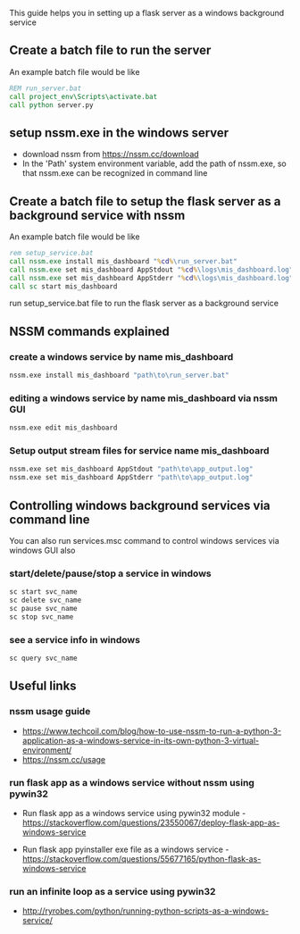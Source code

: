 This guide helps you in setting up a flask server as a windows background service

## Create a batch file to run the server
An example batch file would be like
```bat
REM run_server.bat
call project_env\Scripts\activate.bat
call python server.py
```

## setup nssm.exe in the windows server
* download nssm from https://nssm.cc/download
* In the 'Path' system environment variable, add the path of nssm.exe, so that nssm.exe can be recognized in command line

## Create a batch file to setup the flask server as a background service with nssm
An example batch file would be like
```bat
rem setup_service.bat
call nssm.exe install mis_dashboard "%cd%\run_server.bat"
call nssm.exe set mis_dashboard AppStdout "%cd%\logs\mis_dashboard.log"
call nssm.exe set mis_dashboard AppStderr "%cd%\logs\mis_dashboard.log"
call sc start mis_dashboard
```
run setup_service.bat file to run the flask server as a background service

## NSSM commands explained
### create a windows service by name mis_dashboard
```bat
nssm.exe install mis_dashboard "path\to\run_server.bat"
```

### editing a windows service by name mis_dashboard via nssm GUI
```bat
nssm.exe edit mis_dashboard
```

### Setup output stream files for service name mis_dashboard
```bat
nssm.exe set mis_dashboard AppStdout "path\to\app_output.log"
nssm.exe set mis_dashboard AppStderr "path\to\app_output.log"
```

## Controlling windows background services via command line
You can also run services.msc command to control windows services via windows GUI also
### start/delete/pause/stop a service in windows
```bat
sc start svc_name
sc delete svc_name
sc pause svc_name
sc stop svc_name
```

### see a service info in windows
```bat
sc query svc_name
```

## Useful links

### nssm usage guide
* https://www.techcoil.com/blog/how-to-use-nssm-to-run-a-python-3-application-as-a-windows-service-in-its-own-python-3-virtual-environment/
* https://nssm.cc/usage

### run flask app as a windows service without nssm using pywin32
* Run flask app as a windows service using pywin32 module - https://stackoverflow.com/questions/23550067/deploy-flask-app-as-windows-service

* Run flask app pyinstaller exe file as a windows service - https://stackoverflow.com/questions/55677165/python-flask-as-windows-service

### run an infinite loop as a service using pywin32
* http://ryrobes.com/python/running-python-scripts-as-a-windows-service/
